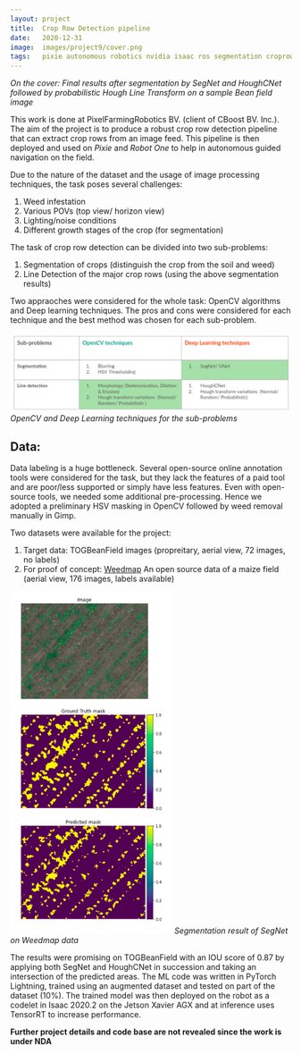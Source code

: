 ```yaml
---
layout: project
title:  Crop Row Detection pipeline
date:   2020-12-31
image:  images/project9/cover.png
tags:   pixie autonomous robotics nvidia isaac ros segmentation croprow 
---
```

*On the cover: Final results after segmentation by SegNet and HoughCNet followed by probabilistic Hough Line Transform on a sample Bean field image*

This work is done at PixelFarmingRobotics BV. (client of CBoost BV. Inc.). The aim of the project is to produce a robust crop row detection pipeline that can extract crop rows from an image feed. This pipeline is then deployed and used on *Pixie* and *Robot One* to help in autonomous guided navigation on the field.

Due to the nature of the dataset and the usage of image processing techniques, the task poses several challenges:
1. Weed infestation
2. Various POVs (top view/ horizon view)
3. Lighting/noise conditions
4. Different growth stages of the crop (for segmentation)

The task of crop row detection can be divided into two sub-problems:
1. Segmentation of crops (distinguish the crop from the soil and weed)
2. Line Detection of the major crop rows (using the above segmentation results)

Two appraoches were considered for the whole task: OpenCV algorithms and Deep learning techniques. The pros and cons were considered for each technique and the best method was chosen for each sub-problem.

![alt](/images/project9/1.png)
*OpenCV and Deep Learning techniques for the sub-problems*

## Data:
Data labeling is a huge bottleneck. Several open-source online annotation tools were considered for the task, but they lack the features of a paid tool and are poor/less supported or simply have less features. Even with open-source tools, we needed some additional pre-processing. Hence we adopted a preliminary HSV masking in OpenCV followed by weed removal manually in Gimp. 

Two datasets were available for the project:
1. Target data: TOGBeanField images (propreitary, aerial view, 72 images, no labels)
2. For proof of concept: [Weedmap](https://www.mdpi.com/2072-4292/10/9/1423) An open source data of a maize field (aerial view, 176 images, labels available)

![alt](/images/project9/2.png)
*Segmentation result of SegNet on Weedmap data*

The results were promising on TOGBeanField with an IOU score of 0.87 by applying both SegNet and HoughCNet in succession and taking an intersection of the predicted areas. The ML code was written in PyTorch Lightning, trained using an augmented dataset and tested on part of the dataset (10%). The trained model was then deployed on the robot as a codelet in Isaac 2020.2 on the Jetson Xavier AGX and at inference uses TensorRT to increase performance.

**Further project details and code base are not revealed since the work is under NDA**
